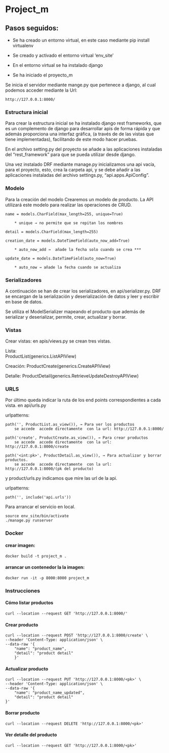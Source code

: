 # Project_m

## Pasos seguidos:

- Se ha creado un entorno virtual,  en este caso mediante
	pip install virtualenv
 
- Se creado y activado el entorno virtual ‘env_site’
- En el entorno virtual se ha instalado django
- Se ha iniciado el proyecto_m
  
Se inicia el servidor  mediante mange.py  que pertenece a django, al cual podemos acceder mediante la Url:

	http://127.0.0.1:8000/
### Estructura inicial

Para crear la estructura inicial se ha instalado django rest frameworks,  que es un complemento de django para desarrollar apis de forma rápida y que además proporciona una interfaz gráfica, (a través de de las vistas que tiene implementadas), facilitando de este modo hacer pruebas.

En el archivo setting.py del proyecto se añade a las aplicaciones instaladas del “rest_framework” para que se pueda utilizar desde django.

Una vez instalado DRF mediante manage.py inicializamos una api vacía, para el proyecto, esto, crea la carpeta api, y se debe añadir a las aplicaciones instaladas del archivo settings.py, “api.apps.ApiConfig”.


### Modelo
Para la creación del modelo Crearemos un modelo de producto. La API utilizará este modelo para realizar las operaciones de CRUD.

	name = models.CharField(max_length=255, unique=True)
	
		* unique → no permite que se repitan los nombres

	detail = models.CharField(max_length=255)

	creation_date = models.DateTimeField(auto_now_add=True)
	
		* auto_now_add →  añade la fecha solo cuando se crea ***

	update_date = models.DateTimeField(auto_now=True)
		
		* auto_now → añade la fecha cuando se actualiza

### Serializadores
A continuación  se han de crear los serializadores, en api/serializer.py.
DRF  se encargan de la serialización y deserialización de datos y leer y escribir en  base de datos.

Se utiliza el ModelSerializer mapeando el producto que además de serializar y deserializar,  permite,  crear, actualizar  y  borrar.

### Vistas
Crear vistas: 
 en apis/views.py se crean tres vistas.

Lista:  
	ProductList(generics.ListAPIView)

Creación: 
	ProductCreate(generics.CreateAPIView)

Detalle:
	ProductDetail(generics.RetrieveUpdateDestroyAPIView)

### URLS
Por último  queda indicar la ruta de los end points correspondientes a cada vista. en 
api/urls.py 

urlpatterns:

	path('', ProductList.as_view()), → Para ver los productos
		se accede  accede directamente  con la url: http://127.0.0.1:8000/

	path('create', ProductCreate.as_view()), → Para crear productos
		se accede  accede directamente  con la url: http://127.0.0.1:8000/create
		
	path('<int:pk>', ProductDetail.as_view()), → Para actualizar y borrar productos.
		se accede  accede directamente  con la url: http://127.0.0.1:8000/(pk del producto)


y product/urls.py indicamos que mire las url de la api.

urlpatterns:
	
	path('', include('api.urls'))

Para arrancar el servicio en local.

	source env_site/bin/activate
	./manage.py runserver



### Docker 
#### crear imagen:

	docker build -t project_m .

#### arrancar un contenedor la la imagen:
	docker run -it -p 8000:8000 project_m


### Instrucciones

#### Cómo listar productos

	curl --location --request GET 'http://127.0.0.1:8000/'

#### Crear producto

	curl --location --request POST 'http://127.0.0.1:8000/create' \
	--header 'Content-Type: application/json' \
	--data-raw '{
   		"name": "product_name",
   		"detail": "product detail"
		}'

#### Actualizar producto

	curl --location --request PUT 'http://127.0.0.1:8000/<pk>' \
	--header 'Content-Type: application/json' \
	--data-raw '{
   		"name": "product_name_updated",
   		"detail": "product detail"
	}'

#### Borrar producto
	
	curl --location --request DELETE 'http://127.0.0.1:8000/<pk>'

#### Ver detalle del producto
	
	curl --location --request GET 'http://127.0.0.1:8000/<pk>'
